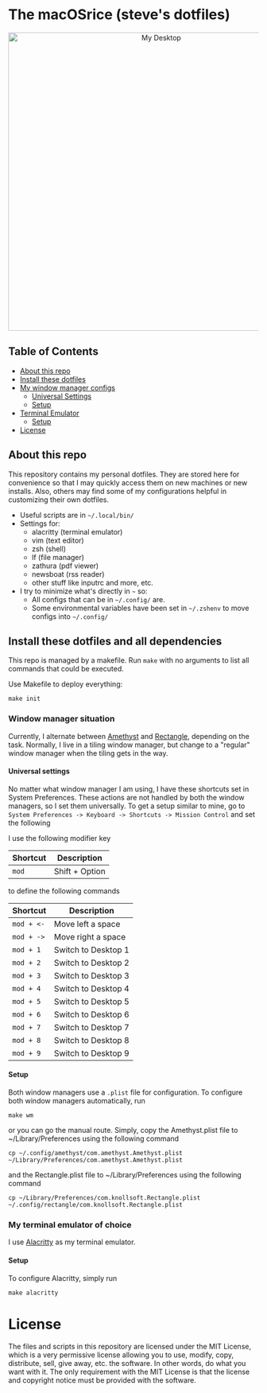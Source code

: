 # The macOSrice (steve's dotfiles)

<p align="center">
    <img width="600" alt="My Desktop" src="https://github.com/hghann/osxrice/blob/master/.screenshots/desktop.png">
</p>

## Table of Contents

- [About this repo](#About-this-repo)
- [Install these dotfiles](#Install-these-dotfiles-and-all-dependencies)
- [My window manager configs](#Window-manager-situation)
  - [Universal Settings](#Universal-settings)
  - [Setup](#Setup)
- [Terminal Emulator](#My-terminal-emulator-of-choice)
  - [Setup](#Setup)
- [License](#License)

## About this repo

This repository contains my personal dotfiles. They are stored here for
convenience so that I may quickly access them on new machines or new installs.
Also, others may find some of my configurations helpful in customizing their
own dotfiles.

- Useful scripts are in `~/.local/bin/`
- Settings for:
	- alacritty (terminal emulator)
	- vim (text editor)
	- zsh (shell)
	- lf (file manager)
	- zathura (pdf viewer)
	- newsboat (rss reader)
	- other stuff like inputrc and more, etc.
- I try to minimize what's directly in `~` so:
	- All configs that can be in `~/.config/` are.
	- Some environmental variables have been set in `~/.zshenv` to move configs into `~/.config/`


## Install these dotfiles and all dependencies

This repo is managed by a makefile. Run `make` with no arguments to list
all commands that could be executed.

Use Makefile to deploy everything:

```
make init
```

### Window manager situation

Currently, I alternate between
[Amethyst](https://github.com/ianyh/Amethyst) and
[Rectangle](https://github.com/rxhanson/Rectangle), depending on the task.
Normally, I live in a tiling window manager, but change to a "regular" window
manager when the tiling gets in the way.

#### Universal settings

No matter what window manager I am using, I have these shortcuts set in System
Preferences. These actions are not handled by both the window managers, so I
set them universally. To get a setup similar to mine, go to `System Preferences
-> Keyboard -> Shortcuts -> Mission Control` and set the following

I use the following modifier key

| Shortcut | Description |
|---|---|
| `mod` | Shift + Option |

to define the following commands

| Shortcut | Description |
|---|---|
| `mod + <-` | Move left a space |
| `mod + ->` | Move right a space |
| `mod + 1` | Switch to Desktop 1 |
| `mod + 2` | Switch to Desktop 2 |
| `mod + 3` | Switch to Desktop 3 |
| `mod + 4` | Switch to Desktop 4 |
| `mod + 5` | Switch to Desktop 5 |
| `mod + 6` | Switch to Desktop 6 |
| `mod + 7` | Switch to Desktop 7 |
| `mod + 8` | Switch to Desktop 8 |
| `mod + 9` | Switch to Desktop 9 |

#### Setup

Both window managers use a `.plist` file for configuration. To configure both window managers automatically, run

```
make wm
```

or you can go the manual route. Simply, copy the Amethyst.plist file to ~/Library/Preferences using the following command

```
cp ~/.config/amethyst/com.amethyst.Amethyst.plist ~/Library/Preferences/com.amethyst.Amethyst.plist
```

and the Rectangle.plist file to ~/Library/Preferences using the following command

```
cp ~/Library/Preferences/com.knollsoft.Rectangle.plist ~/.config/rectangle/com.knollsoft.Rectangle.plist
```

### My terminal emulator of choice

I use [Alacritty](https://github.com/alacritty/alacritty) as my terminal emulator.

#### Setup

To configure Alacritty, simply run

```
make alacritty
```

# License

The files and scripts in this repository are licensed under the MIT License,
which is a very permissive license allowing you to use, modify, copy,
distribute, sell, give away, etc. the software. In other words, do what you
want with it. The only requirement with the MIT License is that the license and
copyright notice must be provided with the software.

